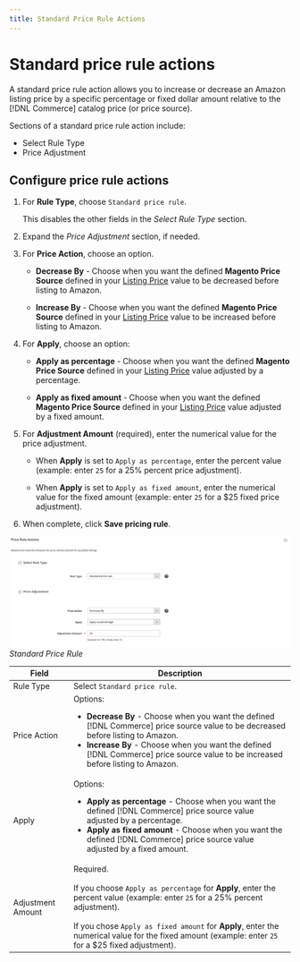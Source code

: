 ```yaml
---
title: Standard Price Rule Actions
---
```


# Standard price rule actions

A standard price rule action allows you to increase or decrease an Amazon listing price by a specific percentage or fixed dollar amount relative to the [!DNL Commerce] catalog price (or price source).

Sections of a standard price rule action include:

- Select Rule Type
- Price Adjustment

## Configure price rule actions

1. For **Rule Type**, choose `Standard price rule`.

   This disables the other fields in the _Select Rule Type_ section.

1. Expand the _Price Adjustment_ section, if needed.

1. For **Price Action**, choose an option.

   - **Decrease By** - Choose when you want the defined **Magento Price Source** defined in your [Listing Price](./listing-price.html) value to be decreased before listing to Amazon.

   - **Increase By** - Choose when you want the defined **Magento Price Source** defined in your [Listing Price](./listing-price.html) value to be increased before listing to Amazon.

1. For **Apply**, choose an option:

   - **Apply as percentage** - Choose when you want the defined **Magento Price Source** defined in your [Listing Price](./listing-price.html) value adjusted by a percentage.

   - **Apply as fixed amount** - Choose when you want the defined **Magento Price Source** defined in your [Listing Price](./listing-price.html) value adjusted by a fixed amount.

1. For **Adjustment Amount** (required), enter the numerical value for the price adjustment.

   - When **Apply** is set to `Apply as percentage`, enter the percent value (example: enter `25` for a 25% percent price adjustment).

   - When **Apply** is set to `Apply as fixed amount`, enter the numerical value for the fixed amount (example: enter `25` for a $25 fixed price adjustment).

1. When complete, click **Save pricing rule**.

![](assets/ob-price-rule-action-standard-example.png)
_Standard Price Rule_

|Field|Description|
|---|---|
|Rule Type|Select `Standard price rule`.|
|Price Action|Options:<ul><li>**Decrease By** - Choose when you want the defined [!DNL Commerce] price source value to be decreased before listing to Amazon.</li><li>**Increase By** - Choose when you want the defined [!DNL Commerce] price source value to be increased before listing to Amazon.</li></ul>|
|Apply|Options:<ul><li>**Apply as percentage** - Choose when you want the defined [!DNL Commerce] price source value adjusted by a percentage.</li><li>**Apply as fixed amount** - Choose when you want the defined [!DNL Commerce] price source value adjusted by a fixed amount.</li></ul>|
|Adjustment Amount|Required.<br><br>If you choose `Apply as percentage` for **Apply**, enter the percent value (example: enter `25` for a 25% percent adjustment).<br><br>If you chose `Apply as fixed amount` for **Apply**, enter the numerical value for the fixed amount (example: enter `25` for a $25 fixed adjustment).|
